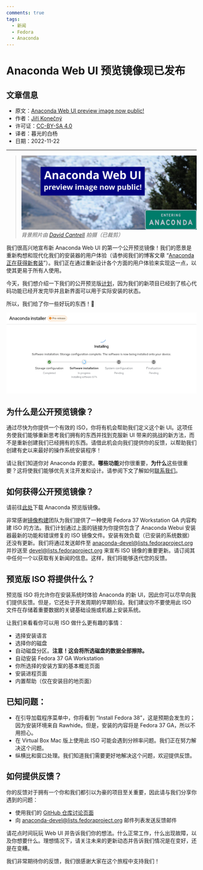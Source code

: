 ```yaml
---
comments: true
tags:
  - 新闻
  - Fedora
  - Anaconda
---
```


# Anaconda Web UI 预览镜像现已发布

## 文章信息

- 原文：[Anaconda Web UI preview image now public!](https://fedoramagazine.org/anaconda-web-ui-preview-image-now-public/)
- 作者：[Jiří Konečný](https://fedoramagazine.org/author/jkonecny/)
- 许可证：[CC-BY-SA 4.0](http://creativecommons.org/licenses/by-sa/4.0/)
- 译者：暮光的白杨
- 日期：2022-11-22

----

> ![01](./images/2022-11/anaconda-1024x433.jpg)
> *背景照片由 [David Cantrell](https://fedoraproject.org/wiki/User:Dcantrell) 拍摄（已裁剪）*

我们很高兴地宣布新 Anaconda Web UI 的第一个公开预览镜像！我们的愿景是重新构想和现代化我们的安装器的用户体验（请参阅我们的博客文章 “[Anaconda 正在获得新套装](https://communityblog.fedoraproject.org/anaconda-is-getting-a-new-suit/)”）。我们正在通过重新设计各个方面的用户体验来实现这一点，以使其更易于所有人使用。

今天，我们想介绍一下我们的公开预览版[计划](https://fedoraproject.org/wiki/Changes/Anaconda_Web_UI_preview_image)，因为我们的新项目已经到了核心代码功能已经开发完毕并且新界面可以用于实际安装的状态。

所以，我们给了你一些好玩的东西！🙂

![02](./images/2022-11/installation_progress_web_ui.png)

## 为什么是公开预览镜像？

通过尽快为你提供一个有效的 ISO，你将有机会帮助我们定义这个新 UI。这项任务使我们能够重新思考我们拥有的东西并找到克服新 UI 带来的挑战的新方法，而不是重新创建我们已经拥有的东西。请借此机会向我们提供你的反馈，以帮助我们创建有史以来最好的操作系统安装程序！

请让我们知道你对 Anaconda 的要求。**哪些功能**对你很重要，**为什么**这些很重要？这将使我们能够优先关注开发和设计。请参阅下文了解如何[联系我们](https://hanjingxue-boling.github.io/Whiteboard/translation/anaconda-webui-image-go-public/#_5)。

## 如何获得公开预览镜像？

请前往[此处](https://fedorapeople.org/groups/anaconda/webui_preview_image/x86_64/webui_latest_install.iso)下载 Anaconda 预览版镜像。

非常感谢[镜像构建](https://github.com/osbuild/osbuild-composer)团队为我们提供了一种使用 Fedora 37 Workstation GA 内容构建 ISO 的方法。我们计划通过上面的链接为你提供包含了 Anaconda Webui 安装器最新的功能和错误修复的 ISO 镜像文件。安装有效负载（已安装的系统数据）还没有更新。我们将通过发送邮件至 [anaconda-devel@lists.fedoraproject.org](mailto:anaconda-devel@lists.fedoraproject.org) 并抄送至 [devel@lists.fedoraproject.org](mailto:devel@lists.fedoraproject.org) 来宣布 ISO 镜像的重要更新。请订阅其中任何一个以获取有关新闻的信息。这样，我们将能够迭代您的反馈。

## 预览版 ISO 将提供什么？

预览版 ISO 将允许你在安装系统时体验 Anaconda 的新 UI，因此你可以尽早向我们提供反馈。但是，它还处于开发周期的早期阶段。我们建议你不要使用此 ISO 文件在存储着重要数据的关键基础设施或机器上安装系统。

让我们来看看你可以用 ISO 做什么更有趣的事情：

- 选择安装语言
- 选择你的磁盘
- 自动磁盘分区。**注意！这会将所选磁盘的数据全部擦除。**
- 自动安装 Fedora 37 GA Workstation
- 你所选择的安装方案的基本概览页面
- 安装进程页面
- 内置帮助（仅在安装目的地页面）

## 已知问题：

- 在引导加载程序菜单中，你将看到 “Install Fedora 38”，这是预期会发生的；因为安装环境来自 Rawhide。但是，安装的内容将是 Fedora 37 GA，所以不用担心。
- 在 Virtual Box Mac 版上使用此 ISO 可能会遇到分辨率问题。我们正在努力解决这个问题。
- 纵横比和窗口处理。我们知道我们需要更好地解决这个问题，欢迎提供反馈。

## 如何提供反馈？

你的反馈对于拥有一个你和我们都引以为豪的项目至关重要，因此请与我们分享你遇到的问题：

- 使用我们的 [GitHub 仓库讨论页面](https://github.com/rhinstaller/anaconda/discussions/new?category=web-ui)
- 向 [anaconda-devel@lists.fedoraproject.org](mailto:anaconda-devel@lists.fedoraproject.org) 邮件列表发送反馈邮件

请花点时间玩玩 Web UI 并告诉我们你的想法。什么正常工作，什么出现故障，以及你想要什么。理想情况下，请关注未来的更新动态并告诉我们情况是在变好，还是在变糟。

我们非常期待你的反馈，我们很感谢大家在这个旅程中支持我们！